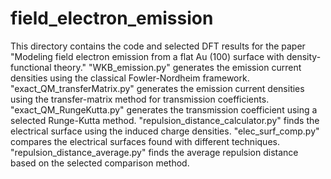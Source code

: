 # field_electron_emission
This directory contains the code and selected DFT results for the paper "Modeling field electron emission from a flat Au (100) surface with density-functional theory."
"WKB_emission.py" generates the emission current densities using the classical Fowler-Nordheim framework.
"exact_QM_transferMatrix.py" generates the emission current densities using the transfer-matrix method for transmission coefficients. 
"exact_QM_RungeKutta.py" generates the transmission coefficient using a selected Runge-Kutta method.
"repulsion_distance_calculator.py" finds the electrical surface using the induced charge densities.
"elec_surf_comp.py" compares the electrical surfaces found with different techniques.
"repulsion_distance_average.py" finds the average repulsion distance based on the selected comparison method.
